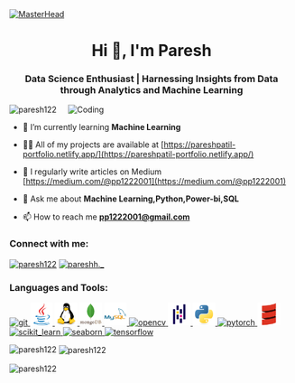 <a href="https://pareshpatil-portfolio.netlify.app/" target="_blank">
  <img src="https://static.vecteezy.com/system/resources/previews/001/759/768/non_2x/data-scientist-word-banner-vector.jpg" alt="MasterHead">
</a>

<h1 align="center">Hi 👋, I'm Paresh</h1>
<h3 align="center">Data Science Enthusiast | Harnessing Insights from Data through Analytics and Machine Learning</h3>
<img align="right" alt="Coding" width="400" src="https://indoanalytica.com/static/images/data-science-2.gif">


<p align="left"> <img src="https://komarev.com/ghpvc/?username=paresh122&label=Profile%20views&color=0e75b6&style=flat" alt="paresh122" /> </p>

- 🌱 I’m currently learning **Machine Learning**

- 👨‍💻 All of my projects are available at [https://pareshpatil-portfolio.netlify.app/](https://pareshpatil-portfolio.netlify.app/)

- 📝 I regularly write articles on Medium [https://medium.com/@pp1222001](https://medium.com/@pp1222001)

- 💬 Ask me about **Machine Learning,Python,Power-bi,SQL**

- 📫 How to reach me **pp1222001@gmail.com**

<h3 align="left">Connect with me:</h3>
<p align="left">
<a href="https://linkedin.com/in/paresh122" target="blank"><img align="center" src="https://raw.githubusercontent.com/rahuldkjain/github-profile-readme-generator/master/src/images/icons/Social/linked-in-alt.svg" alt="paresh122" height="30" width="40" /></a>
<a href="https://instagram.com/pareshh._" target="blank"><img align="center" src="https://raw.githubusercontent.com/rahuldkjain/github-profile-readme-generator/master/src/images/icons/Social/instagram.svg" alt="pareshh._" height="30" width="40" /></a>
</p>

<h3 align="left">Languages and Tools:</h3>
<p align="left"> <a href="https://git-scm.com/" target="_blank" rel="noreferrer"> <img src="https://www.vectorlogo.zone/logos/git-scm/git-scm-icon.svg" alt="git" width="40" height="40"/> </a> <a href="https://www.java.com" target="_blank" rel="noreferrer"> <img src="https://raw.githubusercontent.com/devicons/devicon/master/icons/java/java-original.svg" alt="java" width="40" height="40"/> </a> <a href="https://www.linux.org/" target="_blank" rel="noreferrer"> <img src="https://raw.githubusercontent.com/devicons/devicon/master/icons/linux/linux-original.svg" alt="linux" width="40" height="40"/> </a> <a href="https://www.mongodb.com/" target="_blank" rel="noreferrer"> <img src="https://raw.githubusercontent.com/devicons/devicon/master/icons/mongodb/mongodb-original-wordmark.svg" alt="mongodb" width="40" height="40"/> </a> <a href="https://www.mysql.com/" target="_blank" rel="noreferrer"> <img src="https://raw.githubusercontent.com/devicons/devicon/master/icons/mysql/mysql-original-wordmark.svg" alt="mysql" width="40" height="40"/> </a> <a href="https://opencv.org/" target="_blank" rel="noreferrer"> <img src="https://www.vectorlogo.zone/logos/opencv/opencv-icon.svg" alt="opencv" width="40" height="40"/> </a> <a href="https://pandas.pydata.org/" target="_blank" rel="noreferrer"> <img src="https://raw.githubusercontent.com/devicons/devicon/2ae2a900d2f041da66e950e4d48052658d850630/icons/pandas/pandas-original.svg" alt="pandas" width="40" height="40"/> </a> <a href="https://www.python.org" target="_blank" rel="noreferrer"> <img src="https://raw.githubusercontent.com/devicons/devicon/master/icons/python/python-original.svg" alt="python" width="40" height="40"/> </a> <a href="https://pytorch.org/" target="_blank" rel="noreferrer"> <img src="https://www.vectorlogo.zone/logos/pytorch/pytorch-icon.svg" alt="pytorch" width="40" height="40"/> </a> <a href="https://www.scala-lang.org" target="_blank" rel="noreferrer"> <img src="https://raw.githubusercontent.com/devicons/devicon/master/icons/scala/scala-original.svg" alt="scala" width="40" height="40"/> </a> <a href="https://scikit-learn.org/" target="_blank" rel="noreferrer"> <img src="https://upload.wikimedia.org/wikipedia/commons/0/05/Scikit_learn_logo_small.svg" alt="scikit_learn" width="40" height="40"/> </a> <a href="https://seaborn.pydata.org/" target="_blank" rel="noreferrer"> <img src="https://seaborn.pydata.org/_images/logo-mark-lightbg.svg" alt="seaborn" width="40" height="40"/> </a> <a href="https://www.tensorflow.org" target="_blank" rel="noreferrer"> <img src="https://www.vectorlogo.zone/logos/tensorflow/tensorflow-icon.svg" alt="tensorflow" width="40" height="40"/> </a> </p>

<p><img align="left" src="https://github-readme-stats.vercel.app/api/top-langs?username=paresh122&show_icons=true&locale=en&layout=compact" alt="paresh122" /></p>

<p>&nbsp;<img align="center" src="https://github-readme-stats.vercel.app/api?username=paresh122&show_icons=true&locale=en" alt="paresh122" /></p>

<p><img align="center" src="https://github-readme-streak-stats.herokuapp.com/?user=paresh122&" alt="paresh122" /></p>
